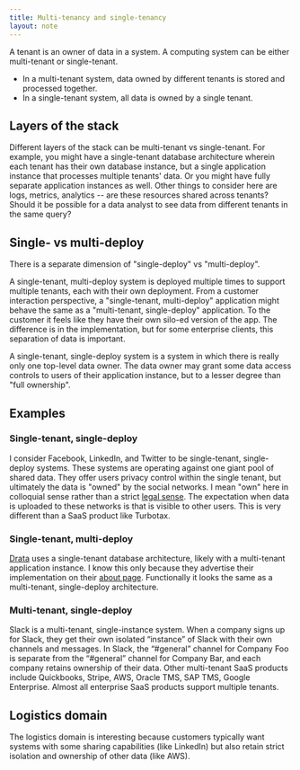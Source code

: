 ```yaml
---
title: Multi-tenancy and single-tenancy
layout: note
---
```


A tenant is an owner of data in a system. A computing system can be either multi-tenant or single-tenant.

- In a multi-tenant system, data owned by different tenants is stored and processed together.
- In a single-tenant system, all data is owned by a single tenant.

## Layers of the stack

Different layers of the stack can be multi-tenant vs single-tenant. For example, you might have a single-tenant database architecture wherein each tenant has their own database instance, but a single application instance that processes multiple tenants' data. Or you might have fully separate application instances as well. Other things to consider here are logs, metrics, analytics -- are these resources shared across tenants? Should it be possible for a data analyst to see data from different tenants in the same query?

## Single- vs multi-deploy

There is a separate dimension of "single-deploy" vs "multi-deploy".

A single-tenant, multi-deploy system is deployed multiple times to support multiple tenants, each with their own deployment. From a customer interaction perspective, a "single-tenant, multi-deploy" application might behave the same as a "multi-tenant, single-deploy" application. To the customer it feels like they have their own silo-ed version of the app. The difference is in the implementation, but for some enterprise clients, this separation of data is important.

A single-tenant, single-deploy system is a system in which there is really only one top-level data owner. The data owner may grant some data access controls to users of their application instance, but to a lesser degree than "full ownership".

## Examples

### Single-tenant, single-deploy

I consider Facebook, LinkedIn, and Twitter to be single-tenant, single-deploy systems. These systems are operating against one giant pool of shared data. They offer users privacy control within the single tenant, but ultimately the data is "owned" by the social networks. I mean "own" here in colloquial sense rather than a strict [legal sense](https://www.brookings.edu/blog/techtank/2019/06/26/why-data-ownership-is-the-wrong-approach-to-protecting-privacy/). The expectation when data is uploaded to these networks is that is visible to other users. This is very different than a SaaS product like Turbotax.

### Single-tenant, multi-deploy

[Drata](https://drata.com/) uses a single-tenant database architecture, likely with a multi-tenant application instance. I know this only because they advertise their implementation on their [about page](https://drata.com/about). Functionally it looks the same as a multi-tenant, single-deploy architecture.

### Multi-tenant, single-deploy

Slack is a multi-tenant, single-instance system. When a company signs up for Slack, they get their own isolated “instance” of Slack with their own channels and messages. In Slack, the “#general” channel for Company Foo is separate from the “#general” channel for Company Bar, and each company retains ownership of their data. Other multi-tenant SaaS products include Quickbooks, Stripe, AWS, Oracle TMS, SAP TMS, Google Enterprise. Almost all enterprise SaaS products support multiple tenants.

## Logistics domain

The logistics domain is interesting because customers typically want systems with some sharing capabilities (like LinkedIn) but also retain strict isolation and ownership of other data (like AWS).
